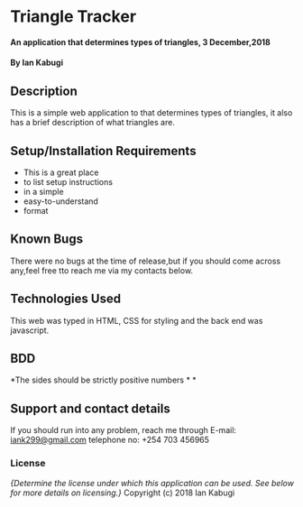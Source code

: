 # Triangle Tracker
#### An application that determines types of triangles, 3 December,2018
#### By Ian Kabugi
## Description
This is a simple web application to that determines types of triangles, it also has a brief description of what triangles are.
## Setup/Installation Requirements
* This is a great place
* to list setup instructions
* in a simple
* easy-to-understand
* format

## Known Bugs
There were no bugs at the time of release,but if you should come across any,feel free tto reach me via my contacts below.
## Technologies Used
This web  was typed in HTML, CSS for styling and the back end was javascript.
## BDD
*The sides should be strictly positive numbers
*
*

## Support and contact details
If you should run into any problem, reach me through
E-mail: iank299@gmail.com
telephone no: +254 703 456965
### License
*{Determine the license under which this application can be used.  See below for more details on licensing.}*
Copyright (c) 2018 Ian Kabugi
